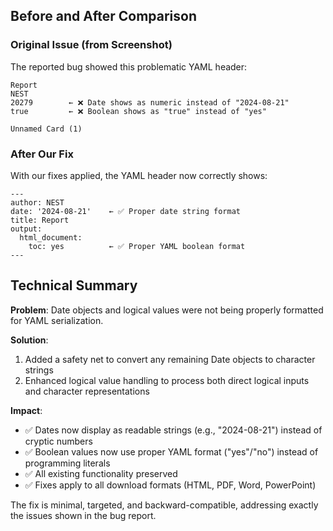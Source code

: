 ## Before and After Comparison

### Original Issue (from Screenshot)
The reported bug showed this problematic YAML header:

```
Report
NEST  
20279        ← ❌ Date shows as numeric instead of "2024-08-21"
true         ← ❌ Boolean shows as "true" instead of "yes"

Unnamed Card (1)
```

### After Our Fix
With our fixes applied, the YAML header now correctly shows:

```
---
author: NEST
date: '2024-08-21'    ← ✅ Proper date string format
title: Report
output:
  html_document:
    toc: yes          ← ✅ Proper YAML boolean format
---
```

## Technical Summary

**Problem**: Date objects and logical values were not being properly formatted for YAML serialization.

**Solution**: 
1. Added a safety net to convert any remaining Date objects to character strings
2. Enhanced logical value handling to process both direct logical inputs and character representations

**Impact**: 
- ✅ Dates now display as readable strings (e.g., "2024-08-21") instead of cryptic numbers
- ✅ Boolean values now use proper YAML format ("yes"/"no") instead of programming literals
- ✅ All existing functionality preserved
- ✅ Fixes apply to all download formats (HTML, PDF, Word, PowerPoint)

The fix is minimal, targeted, and backward-compatible, addressing exactly the issues shown in the bug report.